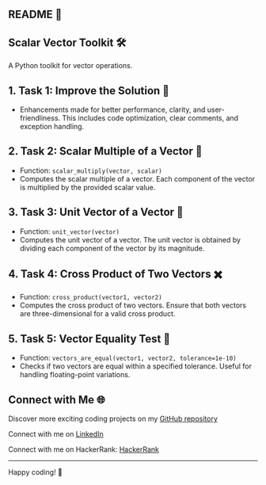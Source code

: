 
## README 📝

## Scalar Vector Toolkit 🛠️

A Python toolkit for vector operations.

## 1. Task 1: Improve the Solution 🚀
   - Enhancements made for better performance, clarity, and user-friendliness. This includes code optimization, clear comments, and exception handling.

## 2. Task 2: Scalar Multiple of a Vector 🧮
   - Function: `scalar_multiply(vector, scalar)`
   - Computes the scalar multiple of a vector. Each component of the vector is multiplied by the provided scalar value.

## 3. Task 3: Unit Vector of a Vector 📏
   - Function: `unit_vector(vector)`
   - Computes the unit vector of a vector. The unit vector is obtained by dividing each component of the vector by its magnitude.

## 4. Task 4: Cross Product of Two Vectors ✖️
   - Function: `cross_product(vector1, vector2)`
   - Computes the cross product of two vectors. Ensure that both vectors are three-dimensional for a valid cross product.

## 5. Task 5: Vector Equality Test 🔄
   - Function: `vectors_are_equal(vector1, vector2, tolerance=1e-10)`
   - Checks if two vectors are equal within a specified tolerance. Useful for handling floating-point variations.
     
## Connect with Me 🌐 

Discover more exciting coding projects on my [GitHub repository](https://github.com/Maham-j)

Connect with me on [LinkedIn](https://www.linkedin.com/in/maham-jamil-268584267)

Connect with me on HackerRank: [HackerRank ](https://www.hackerrank.com/maham_jamil)

---

Happy coding! 🚀

